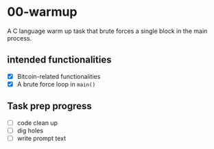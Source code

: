 # 00-warmup
A C language warm up task that brute forces a single block in the main process.

## intended functionalities
- [X] Bitcoin-related functionalities
- [X] A brute force loop in `main()`

## Task prep progress
- [ ] code clean up
- [ ] dig holes
- [ ] write prompt text